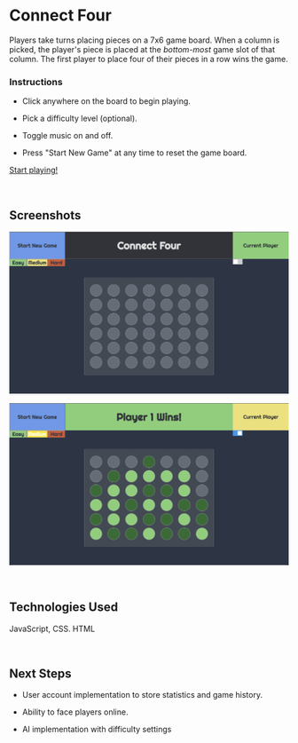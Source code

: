 
# Connect Four 

Players take turns placing pieces on a 7x6 game board. When a column is picked, the player's piece is placed at the *bottom-most* game slot of that column. The first player to place four of their pieces in a row wins the game. 

### Instructions

- Click anywhere on the board to begin playing.

- Pick a difficulty level (optional).

- Toggle music on and off.

- Press "Start New Game" at any time to reset the game board.

[Start playing!](https://woojinv.github.io/Connect-Four/)

</br>

## Screenshots

![Empty Game Board](images/wireframe.png "Wireframe")

![End Game Board](images/wireframe-win.png "Wireframe Win")

</br>

## Technologies Used

JavaScript, CSS. HTML

</br>

## Next Steps

- User account implementation to store statistics and game history.

- Ability to face players online. 

- AI implementation with difficulty settings


